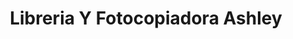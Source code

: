 ---
title: "Libreria Y Fotocopiadora Ashley"
url: /retalhuleu/libreria-y-fotocopiadora-ashley/
shop: Kopieren
---